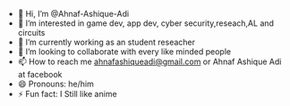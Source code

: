 - 👋 Hi, I’m @Ahnaf-Ashique-Adi
- 👀 I’m interested in game dev, app dev, cyber security,reseach,AL and circuits
- 🌱 I’m currently working as an student reseacher
- 💞️ I’m looking to collaborate with every like minded people
- 📫 How to reach me ahnafashiqueadi@gmail.com or Ahnaf Ashique Adi at facebook
- 😄 Pronouns: he/him
- ⚡ Fun fact: I Still like anime

<!---
Ahnaf-Ashique-Adi/Ahnaf-Ashique-Adi is a ✨ special ✨ repository because its `README.md` (this file) appears on your GitHub profile.
You can click the Preview link to take a look at your changes.
--->
